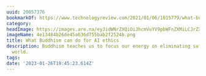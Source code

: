 ```yaml
---
uuid: 20057376
bookmarkOf: https://www.technologyreview.com/2021/01/06/1015779/what-buddhism-can-do-ai-ethics
category:
headImage: https://images.are.na/eyJidWNrZXQiOiJhcmVuYV9pbWFnZXMiLCJrZXkiOiIyMDA1NzM3Ni9vcmlnaW5hbF80ZTEzNDg0YjI2ZGU0NWE2MzZkNzU1YmFiMmYyNTI0Yi5wbmciLCJlZGl0cyI6eyJyZXNpemUiOnsid2lkdGgiOjEyMDAsImhlaWdodCI6MTIwMCwiZml0IjoiaW5zaWRlIiwid2l0aG91dEVubGFyZ2VtZW50Ijp0cnVlfSwid2VicCI6eyJxdWFsaXR5Ijo5MH0sImpwZWciOnsicXVhbGl0eSI6OTB9LCJyb3RhdGUiOm51bGx9fQ==?bc=0
imageName: 4e13484b26de45a636d755bab2f2524b.png
title: What Buddhism can do for AI ethics
description: Buddhism teaches us to focus our energy on eliminating suffering in the
  world.
tags:
date: '2023-01-26T19:45:23.614Z'
---
```

